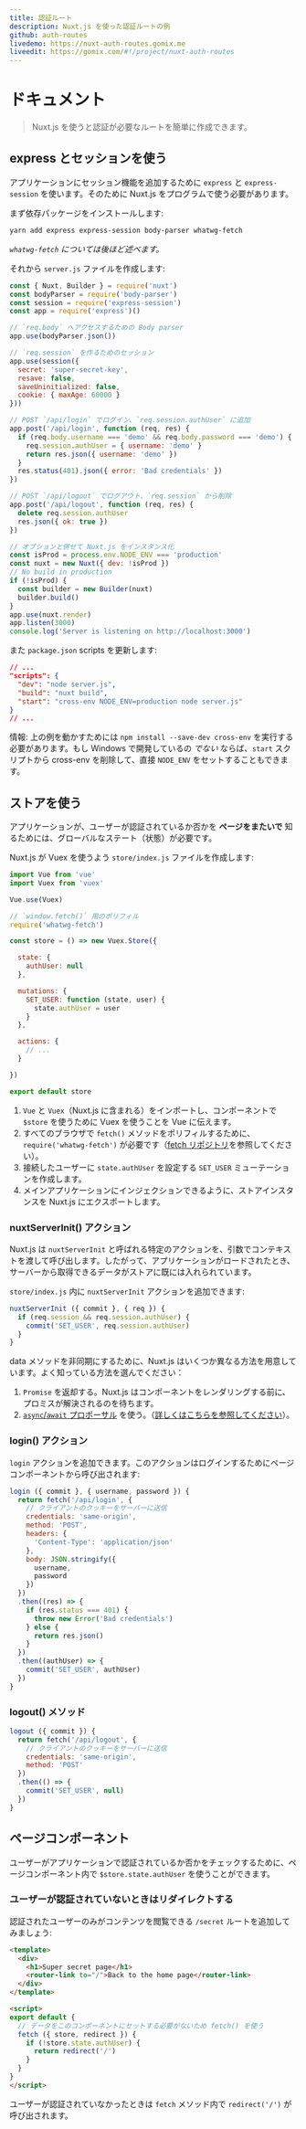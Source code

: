 ```yaml
---
title: 認証ルート
description: Nuxt.js を使った認証ルートの例
github: auth-routes
livedemo: https://nuxt-auth-routes.gomix.me
liveedit: https://gomix.com/#!/project/nuxt-auth-routes
---
```


# ドキュメント

> Nuxt.js を使うと認証が必要なルートを簡単に作成できます。

## express とセッションを使う

アプリケーションにセッション機能を追加するために `express` と `express-session` を使います。そのために Nuxt.js をプログラムで使う必要があります。

まず依存パッケージをインストールします:

```bash
yarn add express express-session body-parser whatwg-fetch
```

*`whatwg-fetch` については後ほど述べます。*

それから `server.js` ファイルを作成します:

```js
const { Nuxt, Builder } = require('nuxt')
const bodyParser = require('body-parser')
const session = require('express-session')
const app = require('express')()

// `req.body` へアクセスするための Body parser
app.use(bodyParser.json())

// `req.session` を作るためのセッション
app.use(session({
  secret: 'super-secret-key',
  resave: false,
  saveUninitialized: false,
  cookie: { maxAge: 60000 }
}))

// POST `/api/login` でログイン、`req.session.authUser` に追加
app.post('/api/login', function (req, res) {
  if (req.body.username === 'demo' && req.body.password === 'demo') {
    req.session.authUser = { username: 'demo' }
    return res.json({ username: 'demo' })
  }
  res.status(401).json({ error: 'Bad credentials' })
})

// POST `/api/logout` でログアウト、`req.session` から削除
app.post('/api/logout', function (req, res) {
  delete req.session.authUser
  res.json({ ok: true })
})

// オプションと併せて Nuxt.js をインスタンス化
const isProd = process.env.NODE_ENV === 'production'
const nuxt = new Nuxt({ dev: !isProd })
// No build in production
if (!isProd) {
  const builder = new Builder(nuxt)
  builder.build()
}
app.use(nuxt.render)
app.listen(3000)
console.log('Server is listening on http://localhost:3000')
```

また `package.json` scripts を更新します:

```json
// ...
"scripts": {
  "dev": "node server.js",
  "build": "nuxt build",
  "start": "cross-env NODE_ENV=production node server.js"
}
// ...
```

情報: 上の例を動かすためには `npm install --save-dev cross-env` を実行する必要があります。もし Windows で開発しているの *でない* ならば、`start` スクリプトから cross-env を削除して、直接 `NODE_ENV` をセットすることもできます。

## ストアを使う

アプリケーションが、ユーザーが認証されているか否かを **ページをまたいで** 知るためには、グローバルなステート（状態）が必要です。

Nuxt.js が Vuex を使うよう `store/index.js` ファイルを作成します:

```js
import Vue from 'vue'
import Vuex from 'vuex'

Vue.use(Vuex)

// `window.fetch()` 用のポリフィル
require('whatwg-fetch')

const store = () => new Vuex.Store({

  state: {
    authUser: null
  },

  mutations: {
    SET_USER: function (state, user) {
      state.authUser = user
    }
  },

  actions: {
    // ...
  }

})

export default store
```

1. `Vue` と `Vuex`（Nuxt.js に含まれる）をインポートし、コンポーネントで `$store` を使うために Vuex を使うことを Vue に伝えます。
2. すべてのブラウザで `fetch()` メソッドをポリフィルするために、`require('whatwg-fetch')` が必要です（[fetch リポジトリ](https://github.com/github/fetch)を参照してください）。
3. 接続したユーザーに `state.authUser` を設定する `SET_USER` ミューテーションを作成します。
4. メインアプリケーションにインジェクションできるように、ストアインスタンスを Nuxt.js にエクスポートします。

### nuxtServerInit() アクション

Nuxt.js は `nuxtServerInit` と呼ばれる特定のアクションを、引数でコンテキストを渡して呼び出します。したがって、アプリケーションがロードされたとき、サーバーから取得できるデータがストアに既には入れられています。

`store/index.js` 内に `nuxtServerInit` アクションを追加できます:

```js
nuxtServerInit ({ commit }, { req }) {
  if (req.session && req.session.authUser) {
    commit('SET_USER', req.session.authUser)
  }
}
```

data メソッドを非同期にするために、Nuxt.js はいくつか異なる方法を用意しています。よく知っている方法を選んでください：

1. `Promise` を返却する。Nuxt.js はコンポーネントをレンダリングする前に、プロミスが解決されるのを待ちます。
2. [`async`/`await` プロポーサル](https://github.com/lukehoban/ecmascript-asyncawait) を使う。（[詳しくはこちらを参照してください](https://zeit.co/blog/async-and-await)）。

### login() アクション

`login` アクションを追加できます。このアクションはログインするためにページコンポーネントから呼び出されます:

```js
login ({ commit }, { username, password }) {
  return fetch('/api/login', {
    // クライアントのクッキーをサーバーに送信
    credentials: 'same-origin',
    method: 'POST',
    headers: {
      'Content-Type': 'application/json'
    },
    body: JSON.stringify({
      username,
      password
    })
  })
  .then((res) => {
    if (res.status === 401) {
      throw new Error('Bad credentials')
    } else {
      return res.json()
    }
  })
  .then((authUser) => {
    commit('SET_USER', authUser)
  })
}
```

### logout() メソッド

```js
logout ({ commit }) {
  return fetch('/api/logout', {
    // クライアントのクッキーをサーバーに送信
    credentials: 'same-origin',
    method: 'POST'
  })
  .then(() => {
    commit('SET_USER', null)
  })
}
```

## ページコンポーネント

ユーザーがアプリケーションで認証されているか否かをチェックするために、ページコンポーネント内で `$store.state.authUser` を使うことができます。

### ユーザーが認証されていないときはリダイレクトする

認証されたユーザーのみがコンテンツを閲覧できる `/secret` ルートを追加してみましょう:

```html
<template>
  <div>
    <h1>Super secret page</h1>
    <router-link to="/">Back to the home page</router-link>
  </div>
</template>

<script>
export default {
  // データをこのコンポーネントにセットする必要がないため fetch() を使う
  fetch ({ store, redirect }) {
    if (!store.state.authUser) {
      return redirect('/')
    }
  }
}
</script>
```

ユーザーが認証されていなかったときは `fetch` メソッド内で `redirect('/')` が呼び出されます。
